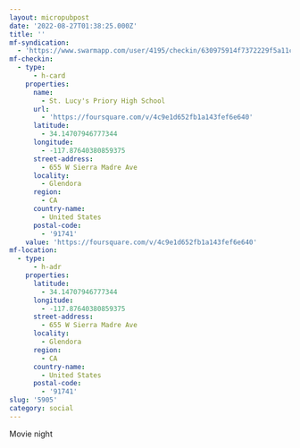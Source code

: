 ```yaml
---
layout: micropubpost
date: '2022-08-27T01:38:25.000Z'
title: ''
mf-syndication:
  - 'https://www.swarmapp.com/user/4195/checkin/630975914f7372229f5a11c0'
mf-checkin:
  - type:
      - h-card
    properties:
      name:
        - St. Lucy's Priory High School
      url:
        - 'https://foursquare.com/v/4c9e1d652fb1a143fef6e640'
      latitude:
        - 34.14707946777344
      longitude:
        - -117.87640380859375
      street-address:
        - 655 W Sierra Madre Ave
      locality:
        - Glendora
      region:
        - CA
      country-name:
        - United States
      postal-code:
        - '91741'
    value: 'https://foursquare.com/v/4c9e1d652fb1a143fef6e640'
mf-location:
  - type:
      - h-adr
    properties:
      latitude:
        - 34.14707946777344
      longitude:
        - -117.87640380859375
      street-address:
        - 655 W Sierra Madre Ave
      locality:
        - Glendora
      region:
        - CA
      country-name:
        - United States
      postal-code:
        - '91741'
slug: '5905'
category: social
---
```

Movie night
